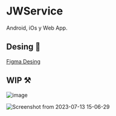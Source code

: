 # JWService
Android, iOs y Web App.

## Desing 💅

[Figma Desing](https://www.figma.com/file/h8xhQ7PnTGlFLuog5N3I6r/ServiceReport?type=design&node-id=2%3A50&mode=design&t=F81mkiGzEyxBoqez-1)

## WIP ⚒️

![image](https://github.com/TutoryOrg/JWService/assets/66746179/1c92f8fb-4d6b-4929-a615-0b8bc63f2a36)


![Screenshot from 2023-07-13 15-06-29](https://github.com/TutoryOrg/JWService/assets/66746179/d005978d-174e-4414-a434-849e94d76c2e)
